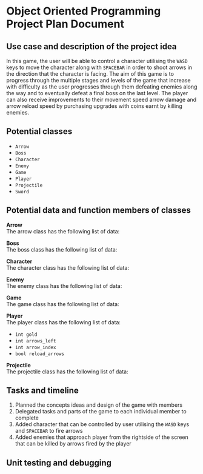 # Object Oriented Programming Project Plan Document

## Use case and description of the project idea
In this game, the user will be able to control a character utilising the `WASD` keys to move the character along with `SPACEBAR` in order to shoot arrows 
in the direction that the character is facing. The aim of this game is to progress through the multiple stages and levels of the game that increase with 
difficulty as the user progresses through them defeating enemies along the way and to eventually defeat a final boss on the last level. The player can also
receive improvements to their movement speed arrow damage and arrow reload speed by purchasing upgrades with coins earnt by killing enemies.

## Potential classes
- ```Arrow```
- ```Boss```
- ```Character```
- ```Enemy```
- ```Game```
- ```Player```
- ```Projectile```
- ```Sword```

## Potential data and function members of classes
**Arrow**  
The arrow class has the following list of data:

**Boss**  
The boss class has the following list of data:

**Character**  
The character class has the following list of data:

**Enemy**  
The enemy class has the following list of data:

**Game**  
The game class has the following list of data:

**Player**  
The player class has the following list of data:
- ```int gold```
- ```int arrows_left```
- ```int arrow_index```
- ```bool reload_arrows```

**Projectile**  
The projectile class has the following list of data:

## Tasks and timeline
1. Planned the concepts ideas and design of the game with members
2. Delegated tasks and parts of the game to each individual member to complete
4. Added character that can be controlled by user utilising the ```WASD``` keys and ```SPACEBAR``` to fire arrows
5. Added enemies that approach player from the rightside of the screen that can be killed by arrows fired by the player

## Unit testing and debugging
